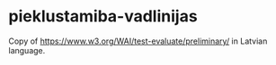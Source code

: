 # pieklustamiba-vadlinijas
Copy of https://www.w3.org/WAI/test-evaluate/preliminary/ in Latvian language.
